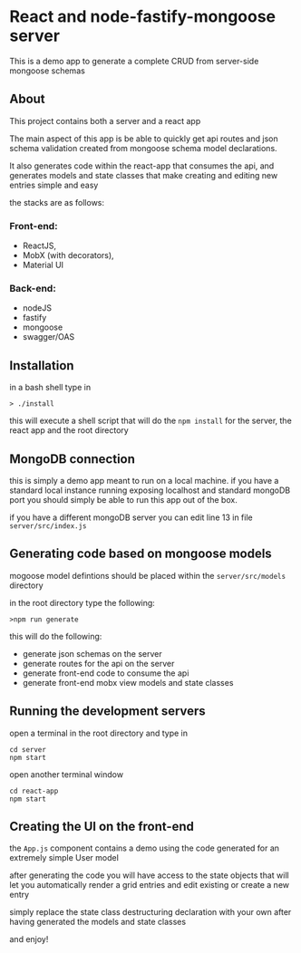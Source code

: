 # React and node-fastify-mongoose server
This is a demo app to generate a complete CRUD from 
server-side mongoose schemas

## About

This project contains both a server and a react app

The main aspect of this app is be able to quickly get
api routes and json schema validation created from 
mongoose schema model declarations.

It also generates code within the react-app that 
consumes the api, and generates models and state classes 
that make creating and editing new entries simple
and easy

the stacks are as follows:

### Front-end:
* ReactJS, 
* MobX (with decorators),
* Material UI

### Back-end:
* nodeJS
* fastify
* mongoose
* swagger/OAS

## Installation
in a bash shell type in
```
> ./install
```
this will execute a shell script that will do the `npm install`
for the server, the react app and the root directory

## MongoDB connection
this is simply a demo app meant to run on a local machine. if you have a standard local instance running
exposing localhost and standard mongoDB port you should simply be able to run this
app out of the box.

if you have a different mongoDB server you can edit line 13
in file `server/src/index.js` 

## Generating code based on mongoose models
mogoose model defintions should be placed within the 
`server/src/models` directory

in the root directory type the following:

```
>npm run generate
```

this will do the following:
* generate json schemas on the server
* generate routes for the api on the server
* generate front-end code to consume the api
* generate front-end mobx view models and state classes

## Running the development servers
open a terminal in the root directory and type in 
```
cd server
npm start
```
open another terminal window
```
cd react-app
npm start
```

## Creating the UI on the front-end

the `App.js` component contains a demo
using the code generated for an extremely
simple User model

after generating the code you will have
access to the state objects that will let you
automatically render a grid entries and edit
existing or create a new entry

simply replace the state class destructuring
declaration with your own after having generated
the models and state classes

and enjoy!







